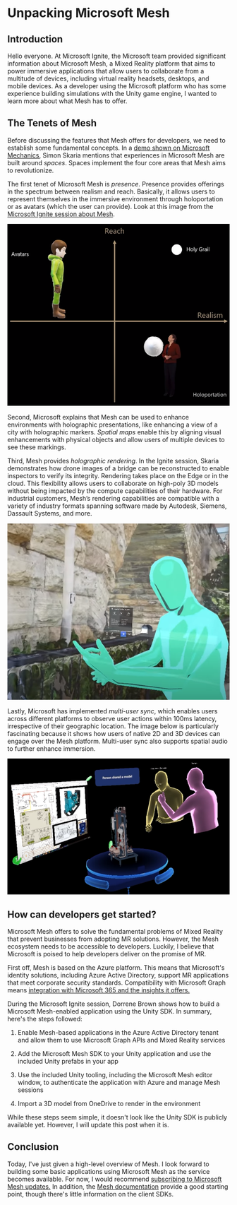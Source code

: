 # Unpacking Microsoft Mesh

## Introduction

Hello everyone. At Microsoft Ignite, the Microsoft team provided significant information about Microsoft Mesh, a Mixed Reality platform that aims to power immersive applications that allow users to collaborate from a multitude of devices, including virtual reality headsets, desktops, and mobile devices. As a developer using the Microsoft platform who has some experience building simulations with the Unity game engine, I wanted to learn more about what Mesh has to offer.

## The Tenets of Mesh

Before discussing the features that Mesh offers for developers, we need to establish some fundamental concepts. In a [demo shown on Microsoft Mechanics](https://www.youtube.com/watch?v=lhKn9mjy_QM), Simon Skaria mentions that experiences in Microsoft Mesh are built around *spaces*. Spaces implement the four core areas that Mesh aims to revolutionize. 

The first tenet of Microsoft Mesh is *presence*. Presence provides offerings in the spectrum between realism and reach. Basically, it allows users to represent themselves in the immersive environment through holoportation or as avatars (which the user can provide). Look at this image from the [Microsoft Ignite session about Mesh](https://www.youtube.com/watch?v=HZkL-A2i_LM).

![](./mesh-post/individual-representation.png)

Second, Microsoft explains that Mesh can be used to enhance environments with holographic presentations, like enhancing a view of a city with holographic markers. *Spatial maps* enable this by aligning visual enhancements with physical objects and allow users of multiple devices to see these markings.

Third, Mesh provides *holographic rendering*. In the Ignite session, Skaria demonstrates how drone images of a bridge can be reconstructed to enable inspectors to verify its integrity. Rendering takes place on the Edge or in the cloud. This flexibility allows users to collaborate on high-poly 3D models without being impacted by the compute capabilities of their hardware. For industrial customers, Mesh’s rendering capabilities are compatible with a variety of industry formats spanning software made by Autodesk, Siemens, Dassault Systems, and more. 

![](./mesh-post/rendering-bridge.png)

Lastly, Microsoft has implemented *multi-user sync*, which enables users across different platforms to observe user actions within 100ms latency, irrespective of their geographic location. The image below is particularly fascinating because it shows how users of native 2D and 3D devices can engage over the Mesh platform. Multi-user sync also supports spatial audio to further enhance immersion.

![](./mesh-post/multiuser-sync.png)

## How can developers get started?

Microsoft Mesh offers to solve the fundamental problems of Mixed Reality that prevent businesses from adopting MR solutions. However, the Mesh ecosystem needs to be accessible to developers. Luckily, I believe that Microsoft is poised to help developers deliver on the promise of MR.

First off, Mesh is based on the Azure platform. This means that Microsoft's identity solutions, including Azure Active Directory, support MR applications that meet corporate security standards. Compatibility with Microsoft Graph means [integration with Microsoft 365 and the insights it offers.](https://developer.microsoft.com/en-us/microsoft-365/blogs/microsoft-graph-mailbag-intro-to-microsoft-graph-and-top-5-api-requests/)

During the Microsoft Ignite session, Dorrene Brown shows how to build a Microsoft Mesh-enabled application using the Unity SDK. In summary, here's the steps followed:

1. Enable Mesh-based applications in the Azure Active Directory tenant and allow them to use Microsoft Graph APIs and Mixed Reality services

2. Add the Microsoft Mesh SDK to your Unity application and use the included Unity prefabs in your app

3. Use the included Unity tooling, including the Microsoft Mesh editor window, to authenticate the application with Azure and manage Mesh sessions

4. Import a 3D model from OneDrive to render in the environment

While these steps seem simple, it doesn't look like the Unity SDK is publicly available yet. However, I will update this post when it is.

## Conclusion

Today, I've just given a high-level overview of Mesh. I look forward to building some basic applications using Microsoft Mesh as the service becomes available. For now, I would recommend [subscribing to Microsoft Mesh updates.](https://info.microsoft.com/CO-NOGEP-CNTNT-FY21-03Mar-02-Microsoft-Mesh-5890_01Registration-ForminBody.html) In addition, the [Mesh documentation](https://docs.microsoft.com/en-us/mesh/) provide a good starting point, though there's little information on the client SDKs.